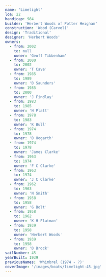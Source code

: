 ```yaml
---
name: 'Limelight'
loa: 22
handicap: 984
builder: 'Herbert Woods of Potter Heigham'
construction: 'Wood (Carvel)'
design: 'Traditional'
designer: 'Herbert Woods'
owners:
  - from: 2002
    to: null
    owner: 'Geoff Tibbenham'
  - from: 2000
    to: 2002
    owner: 'T Cave'
  - from: 1985
    to: 1989
    owner: 'D Saunders'
  - from: 1985
    to: 2000
    owner: 'J Findlay'
  - from: 1983
    to: 1985
    owner: 'H Platt'
  - from: 1978
    to: 1983
    owner: 'K Bull'
  - from: 1974
    to: 1978
    owner: 'D Hogarth'
  - from: 1974
    to: 1978
    owner: 'James Clarke'
  - from: 1963
    to: 1974
    owner: 'F C Clarke'
  - from: 1963
    to: 1974
    owner: 'J C Clarke'
  - from: 1962
    to: 1963
    owner: 'N Smith'
  - from: 1958
    to: 1958
    owner: 'G Bolt'
  - from: 1958
    to: 1962
    owner: 'K H Flatman'
  - from: 1939
    to: 1958
    owner: 'Herbert Woods'
  - from: 1939
    to: 1958
    owner: 'D Brock'
sailNumber: 45
yearBuilt: 1939
previousNames: 'Whimbrel (1974 - ?)'
coverImage: '/images/boats/limelight-45.jpg'
---
```

